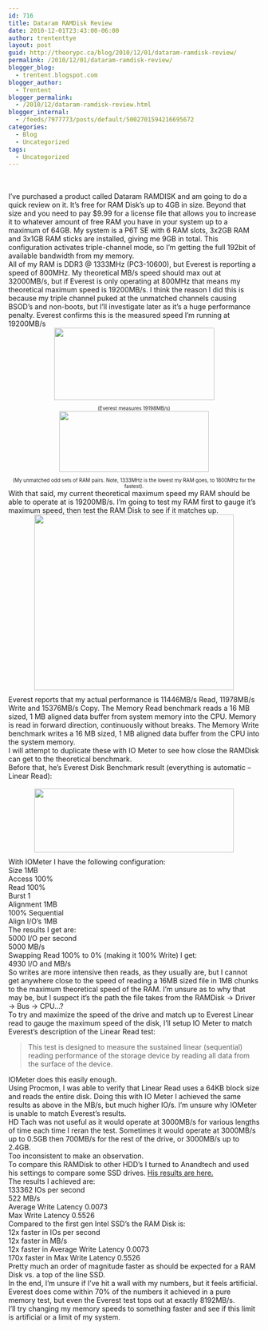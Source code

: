 ```yaml
---
id: 716
title: Dataram RAMDisk Review
date: 2010-12-01T23:43:00-06:00
author: trententtye
layout: post
guid: http://theorypc.ca/blog/2010/12/01/dataram-ramdisk-review/
permalink: /2010/12/01/dataram-ramdisk-review/
blogger_blog:
  - trentent.blogspot.com
blogger_author:
  - Trentent
blogger_permalink:
  - /2010/12/dataram-ramdisk-review.html
blogger_internal:
  - /feeds/7977773/posts/default/5002701594216695672
categories:
  - Blog
  - Uncategorized
tags:
  - Uncategorized
---
```

<div style="text-align: center;">
  <span><u><br /></u></span>
</div>



<div style="text-align: center;">
  <span><u><br /></u></span>
</div>



<div style="text-align: left;">
  I&#8217;ve purchased a product called Dataram RAMDISK and am going to do a quick review on it. It&#8217;s free for RAM Disk&#8217;s up to 4GB in size. Beyond that size and you need to pay $9.99 for a license file that allows you to increase it to whatever amount of free RAM you have in your system up to a maximum of 64GB. My system is a P6T SE with 6 RAM slots, 3x2GB RAM and 3x1GB RAM sticks are installed, giving me 9GB in total. This configuration activates triple-channel mode, so I&#8217;m getting the full 192bit of available bandwidth from my memory.
</div>

<div>
</div>

<div>
  All of my RAM is DDR3 @ 1333MHz (PC3-10600), but Everest is reporting a speed of 800MHz. My theoretical MB/s speed should max out at 32000MB/s, but if Everest is only operating at 800MHz that means my theoretical maximum speed is 19200MB/s. I think the reason I did this is because my triple channel puked at the unmatched channels causing BSOD&#8217;s and non-boots, but I&#8217;ll investigate later as it&#8217;s a huge performance penalty. Everest confirms this is the measured speed I&#8217;m running at 19200MB/s
</div>

<div>
</div>

<div>
  <a href="http://3.bp.blogspot.com/_E0GX9VvxUBU/TPc5IZwwgNI/AAAAAAAAAFg/Bmby28E2hZo/s1600/Everest-PC8500.png"><img src="http://3.bp.blogspot.com/_E0GX9VvxUBU/TPc5IZwwgNI/AAAAAAAAAFg/Bmby28E2hZo/s400/Everest-PC8500.png" border="0" alt="" id="BLOGGER_PHOTO_ID_5545964282647183570" style="display: block; margin-top: 0px; margin-right: auto; margin-bottom: 10px; margin-left: auto; text-align: center; cursor: pointer; width: 321px; height: 145px; " /></a>
</div>

<div style="text-align: center;">
  <span style="font-size: x-small;">(Everest measures 19198MB/s)</span>
</div>

<div>
</div>

<div>
  <a href="http://2.bp.blogspot.com/_E0GX9VvxUBU/TPc566dNrDI/AAAAAAAAAFo/7-9Jlh_FH_s/s1600/RAM-Types.png"><img src="http://2.bp.blogspot.com/_E0GX9VvxUBU/TPc566dNrDI/AAAAAAAAAFo/7-9Jlh_FH_s/s400/RAM-Types.png" border="0" alt="" id="BLOGGER_PHOTO_ID_5545965150417038386" style="display: block; margin-top: 0px; margin-right: auto; margin-bottom: 10px; margin-left: auto; text-align: center; cursor: pointer; width: 300px; height: 122px; " /></a>
</div>

<div style="text-align: center;">
  <span style="font-size: x-small;">(My unmatched odd sets of RAM pairs. Note, 1333MHz is the lowest my RAM goes, to 1800MHz for the fastest).</span>
</div>

<div>
</div>

<div>
</div>

<div>
</div>

<div>
  With that said, my current theoretical maximum speed my RAM should be able to operate at is 19200MB/s. I&#8217;m going to test my RAM first to gauge it&#8217;s maximum speed, then test the RAM Disk to see if it matches up.
</div>

<div>
</div>

<div style="text-align: center;">
  <a href="http://2.bp.blogspot.com/_E0GX9VvxUBU/TPc-ZuaufCI/AAAAAAAAAFw/zxBUkg3irEY/s1600/Memory-Benchmark.png"><span style="color: rgb(0, 0, 0); -webkit-text-decorations-in-effect: none; "></span></a><a href="http://2.bp.blogspot.com/_E0GX9VvxUBU/TPc-ZuaufCI/AAAAAAAAAFw/zxBUkg3irEY/s1600/Memory-Benchmark.png"><img src="http://2.bp.blogspot.com/_E0GX9VvxUBU/TPc-ZuaufCI/AAAAAAAAAFw/zxBUkg3irEY/s400/Memory-Benchmark.png" border="0" alt="" id="BLOGGER_PHOTO_ID_5545970077807836194" style="display: block; margin-top: 0px; margin-right: auto; margin-bottom: 10px; margin-left: auto; text-align: center; cursor: pointer; width: 400px; height: 352px; " /></a>
</div>

<div>
</div>

<div>
  Everest reports that my actual performance is 11446MB/s Read, 11978MB/s Write and 15376MB/s Copy. The Memory Read benchmark reads a 16 MB sized, 1 MB aligned data buffer from system memory into the CPU. Memory is read in forward direction, continuously without breaks. The Memory Write benchmark writes a 16 MB sized, 1 MB aligned data buffer from the CPU into the system memory.
</div>

<div>
</div>

<div>
  I will attempt to duplicate these with IO Meter to see how close the RAMDisk can get to the theoretical benchmark.
</div>

<div>
</div>

<div>
  Before that, he&#8217;s Everest Disk Benchmark result (everything is automatic &#8211; Linear Read):
</div>

<div style="text-align: center;">
  <a href="http://2.bp.blogspot.com/_E0GX9VvxUBU/TPc-ZuaufCI/AAAAAAAAAFw/zxBUkg3irEY/s1600/Memory-Benchmark.png"><br /></a>
</div>

<div>
  <a href="http://2.bp.blogspot.com/_E0GX9VvxUBU/TPdBi6dBvSI/AAAAAAAAAF4/XS2wMhLePAQ/s1600/linear-read.png"><img src="http://2.bp.blogspot.com/_E0GX9VvxUBU/TPdBi6dBvSI/AAAAAAAAAF4/XS2wMhLePAQ/s400/linear-read.png" border="0" alt="" id="BLOGGER_PHOTO_ID_5545973534192418082" style="display: block; margin-top: 0px; margin-right: auto; margin-bottom: 10px; margin-left: auto; text-align: center; cursor: pointer; width: 400px; height: 128px; " /></a>
</div>

<div>
</div>

<div>
  With IOMeter I have the following configuration:
</div>

<div>
  Size 1MB
</div>

<div>
  Access 100%
</div>

<div>
  Read 100%
</div>

<div>
  Burst 1
</div>

<div>
  Alignment 1MB
</div>

<div>
  100% Sequential
</div>

<div>
  Align I/O&#8217;s 1MB
</div>

<div>
</div>

<div>
  The results I get are:
</div>

<div>
  5000 I/O per second
</div>

<div>
  5000 MB/s
</div>

<div>
</div>

<div>
  Swapping Read 100% to 0% (making it 100% Write) I get:
</div>

<div>
  4930 I/O and MB/s
</div>

<div>
</div>

<div>
  So writes are more intensive then reads, as they usually are, but I cannot get anywhere close to the speed of reading a 16MB sized file in 1MB chunks to the maximum theoretical speed of the RAM. I&#8217;m unsure as to why that may be, but I suspect it&#8217;s the path the file takes from the RAMDisk -> Driver -> Bus -> CPU&#8230;?
</div>

<div>
</div>

<div>
  To try and maximize the speed of the drive and match up to Everest Linear read to gauge the maximum speed of the disk, I&#8217;ll setup IO Meter to match Everest&#8217;s description of the Linear Read test:
</div>

<div>
  <div>
    <blockquote>
      <p>
        This test is designed to measure the sustained linear (sequential) reading performance of the storage device by reading all data from the surface of the device.
      </p>
    </blockquote>
  </div>
</div>

<div>
</div>

<div>
  IOMeter does this easily enough.
</div>

<div>
</div>

<div>
  Using Procmon, I was able to verify that Linear Read uses a 64KB block size and reads the entire disk. Doing this with IO Meter I achieved the same results as above in the MB/s, but much higher IO/s. I&#8217;m unsure why IOMeter is unable to match Everest&#8217;s results.
</div>

<div>
</div>

<div>
  HD Tach was not useful as it would operate at 3000MB/s for various lengths of time each time I reran the test. Sometimes it would operate at 3000MB/s up to 0.5GB then 700MB/s for the rest of the drive, or 3000MB/s up to 2.4GB.
</div>

<div>
</div>

<div>
  Too inconsistent to make an observation.
</div>

<div>
</div>

<div>
  To compare this RAMDisk to other HDD&#8217;s I turned to Anandtech and used his settings to compare some SSD drives. <a href="http://www.anandtech.com/show/2614/8">His results are here.</a>
</div>

<div>
</div>

<div>
  The results I achieved are:
</div>

<div>
  133362 IOs per second
</div>

<div>
  522 MB/s
</div>

<div>
  Average Write Latency 0.0073
</div>

<div>
  Max Write Latency 0.5526
</div>

<div>
</div>

<div>
  Compared to the first gen Intel SSD&#8217;s the RAM Disk is:
</div>

<div>
  <div>
    12x faster in IOs per second
  </div>
  
  <div>
    12x faster in MB/s
  </div>
  
  <div>
    12x faster in Average Write Latency 0.0073
  </div>
  
  <div>
    170x faster in Max Write Latency 0.5526
  </div>
</div>

<div>
</div>

<div>
  Pretty much an order of magnitude faster as should be expected for a RAM Disk vs. a top of the line SSD.
</div>

<div>
</div>

<div>
  In the end, I&#8217;m unsure if I&#8217;ve hit a wall with my numbers, but it feels artificial. Everest does come within 70% of the numbers it achieved in a pure memory test, but even the Everest test tops out at exactly 8192MB/s.
</div>

<div>
</div>

<div>
  I&#8217;ll try changing my memory speeds to something faster and see if this limit is artificial or a limit of my system.
</div>

<!-- AddThis Advanced Settings generic via filter on the_content -->

<!-- AddThis Share Buttons generic via filter on the_content -->